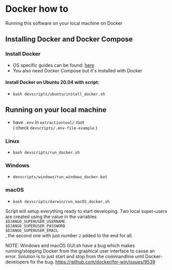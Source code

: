 # Docker how to

Running this software on your local machine on Docker

## Installing Docker and Docker Compose

### Install Docker
  - OS specific guides can be found: [here](https://docs.docker.com/get-docker/)
- You also need Docker Compose but it's installed with Docker

#### Install Docker on Ubuntu 20.04 with script:

-  `bash devscripts/ubuntu/install_docker.sh`

## Running on your local machine
- have `.env` in `extractiontool/` root  
( check `devscripts/.env-file-example` )

### Linux
- `bash devscripts/run_docker.sh`

### Windows
- `devscripts/windows/run_windows_docker.bat`

### macOS
- `bash devscripts/darwin/run_macOS_docker.sh`

Script will setup everything ready to start developing. Two local super-users are created using the value in the variables  
`$DJANGO_SUPERUSER_USERNAME`  
`$DJANGO_SUPERUSER_PASSWORD`  
`$DJANGO_SUPERUSER_EMAIL`  
, the second one with just number `2` added to the end for all.

NOTE: Windows and macOS GUI:sh have a bug which makes running/stopping Docker from the graphical user interface to cause an error. Solution is to just start and stop from the commandline until Docker-developers fix the bug. https://github.com/docker/for-win/issues/9539

